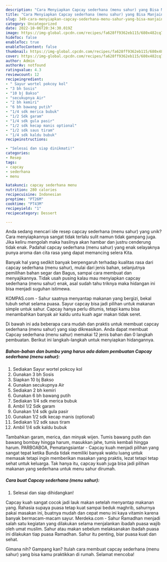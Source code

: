 ```yaml
---
description: "Cara Menyiapkan Capcay sederhana (menu sahur) yang Bisa Manjain Lidah"
title: "Cara Menyiapkan Capcay sederhana (menu sahur) yang Bisa Manjain Lidah"
slug: 349-cara-menyiapkan-capcay-sederhana-menu-sahur-yang-bisa-manjain-lidah
category: Uncategorized
date: 2022-10-06T20:34:30.019Z
image: https://img-global.cpcdn.com/recipes/fa628ff9362eb115/680x482cq70/capcay-sederhana-menu-sahur-foto-resep-utama.jpg
hideToc: false
enableToc: true
enableTocContent: false
thumbnail: https://img-global.cpcdn.com/recipes/fa628ff9362eb115/680x482cq70/capcay-sederhana-menu-sahur-foto-resep-utama.jpg
cover: https://img-global.cpcdn.com/recipes/fa628ff9362eb115/680x482cq70/capcay-sederhana-menu-sahur-foto-resep-utama.jpg
author: Admin
authorAv: notfound
ratingvalue: 4.3
reviewcount: 12
recipeingredient:
- " Sayur wortel pokcoy kol"
- "3 bh Sosis"
- "10 bj Bakso"
- "secukupnya Air"
- "2 bh kemiri"
- "6 bh bawang putih"
- "1/4 sdk merica bubuk"
- "1/2 Sdk garam"
- "1/4 sdk gula pasir"
- "1/2 sdk kecap manis optional"
- "1/2 sdk saus tiram"
- "1/4 sdk kaldu bubuk"
recipeinstructions:

- "Selesai dan siap dinikmati!"
categories:
- Resep
tags:
- capcay
- sederhana
- menu

katakunci: capcay sederhana menu 
nutrition: 280 calories
recipecuisine: Indonesian
preptime: "PT26M"
cooktime: "PT43M"
recipeyield: "1"
recipecategory: Dessert

---
```





Anda sedang mencari ide resep capcay sederhana (menu sahur) yang unik? Cara menyiapkannya sangat tidak terlalu sulit namun tidak gampang juga. Jika keliru mengolah maka hasilnya akan hambar dan justru cenderung tidak enak. Padahal capcay sederhana (menu sahur) yang enak selayaknya punya aroma dan cita rasa yang dapat memancing selera Kita.





Banyak hal yang sedikit banyak berpengaruh terhadap kualitas rasa dari capcay sederhana (menu sahur), mulai dari jenis bahan, selanjutnya pemilihan bahan segar dan Bagus, sampai cara membuat dan menyajikannya. Tidak usah pusing kalau mau menyiapkan capcay sederhana (menu sahur) enak,      asal sudah tahu triknya maka hidangan ini bisa menjadi suguhan istimewa.














KOMPAS.com - Sahur saatnya menyantap makanan yang bergizi, bekal tubuh sehat selama puasa. Sayur capcay bisa jadi pilihan untuk makanan simple untuk sahur. Capcay hanya perlu ditumis, tetapi kamu bisa menambahkan banyak air kaldu untu kuah agar makan tidak seret.






Di bawah ini ada beberapa cara mudah dan praktis untuk membuat capcay sederhana (menu sahur) yang siap dikreasikan. Anda dapat membuat Capcay sederhana (menu sahur) memakai 12 jenis bahan dan 0 langkah pembuatan. Berikut ini langkah-langkah untuk menyiapkan hidangannya.

<!--inarticleads1-->

##### Bahan-bahan dan bumbu yang harus ada dalam pembuatan Capcay sederhana (menu sahur):

1. Sediakan  Sayur wortel pokcoy kol
1. Gunakan 3 bh Sosis
1. Siapkan 10 bj Bakso
1. Gunakan secukupnya Air
1. Sediakan 2 bh kemiri
1. Gunakan 6 bh bawang putih
1. Sediakan 1/4 sdk merica bubuk
1. Ambil 1/2 Sdk garam
1. Gunakan 1/4 sdk gula pasir
1. Gunakan 1/2 sdk kecap manis (optional)
1. Sediakan 1/2 sdk saus tiram
1. Ambil 1/4 sdk kaldu bubuk


Tambahkan garam, merica, dan minyak wijen. Tumis bawang putih dan bawang bombay hingga harum, masukkan jahe, tumis kembali hingga harum. PARBOABOA, Pematangsiantar - Capcay kuah menjadi pilihan yang sangat tepat ketika Bunda tidak memiliki banyak waktu luang untuk memasak tetapi ingin memberikan masakan yang praktis, lezat tetapi tetap sehat untuk keluarga. Tak hanya itu, capcay kuah juga bisa jadi pilihan makanan yang sederhana untuk menu sahur dirumah. 

<!--inarticleads2-->

##### Cara buat Capcay sederhana (menu sahur):


1. Selesai dan siap dihidangkan!

Capcay kuah sangat cocok jadi lauk makan setelah menyantap makanan yang. Rahasia supaya puasa tetap kuat sampai beduk maghrib, sahurnya pakai masakan ini, buatnya mudah dan cepat menu ini kaya vitamin karena banyak bermacam-macam sayur. Merdeka.com - Sahur Ramadhan menjadi salah satu kegiatan yang dilakukan selama menjalankan ibadah puasa wajib oleh umat muslim. Sahur atau makan sebelum melaksanakan ibadah puasa ini dilakukan tiap puasa Ramadhan. Sahur itu penting, biar puasa kuat dan sehat. 

Gimana nih? Gampang kan? Itulah cara membuat capcay sederhana (menu sahur) yang bisa kamu praktikkan di rumah. Selamat mencoba!

